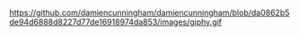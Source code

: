 https://github.com/damiencunningham/damiencunningham/blob/da0862b5de94d6888d8227d77de16918974da853/images/giphy.gif
